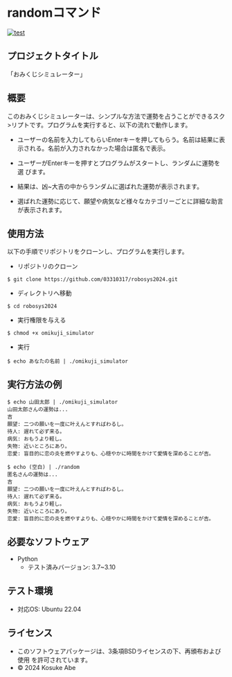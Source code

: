 # randomコマンド
[![test](https://github.com/03310317/robosys2024/actions/workflows/test.yml/badge.svg)](https://github.com/03310317/robosys2024/actions/workflows/test.yml)

## プロジェクトタイトル

「おみくじシミュレーター」

## 概要

このおみくじシミュレーターは、シンプルな方法で運勢を占うことができるスク>リプトです。プログラムを実行すると、以下の流れで動作します。
-  ユーザーの名前を入力してもらいEnterキーを押してもらう。名前は結果に表    示される。名前が入力されなかった場合は匿名で表示。

-  ユーザーがEnterキーを押すとプログラムがスタートし、ランダムに運勢を選    びます。
                                                            
-  結果は、凶~大吉の中からランダムに選ばれた運勢が表示されます。
        
-  選ばれた運勢に応じて、願望や病気など様々なカテゴリーごとに詳細な助言     が表示されます。

## 使用方法

以下の手順でリポジトリをクローンし、プログラムを実行します。

- リポジトリのクローン
```
$ git clone https://github.com/03310317/robosys2024.git
```

- ディレクトリへ移動
```
$ cd robosys2024
```

- 実行権限を与える
```
$ chmod +x omikuji_simulator
```

- 実行
```
$ echo あなたの名前 | ./omikuji_simulator
```
 
## 実行方法の例

```
$ echo 山田太郎 | ./omikuji_simulator
山田太郎さんの運勢は...
吉
願望: 二つの願いを一度に叶えんとすればわるし。
待人: 遅れて必ず来る。
病気: おもうより軽し。
失物: 近いところにあり。
恋愛: 盲目的に恋の炎を燃やすよりも、心穏やかに時間をかけて愛情を深めることが吉。
```
```
$ echo (空白) | ./random
匿名さんの運勢は...
吉
願望: 二つの願いを一度に叶えんとすればわるし。
待人: 遅れて必ず来る。
病気: おもうより軽し。
失物: 近いところにあり。
恋愛: 盲目的に恋の炎を燃やすよりも、心穏やかに時間をかけて愛情を深めることが吉。
```

## 必要なソフトウェア
- Python
  - テスト済みバージョン: 3.7~3.10

## テスト環境
- 対応OS: Ubuntu 22.04

## ライセンス

- このソフトウェアパッケージは、3条項BSDライセンスの下、再頒布および使用   を許可されています。
- © 2024 Kosuke Abe
